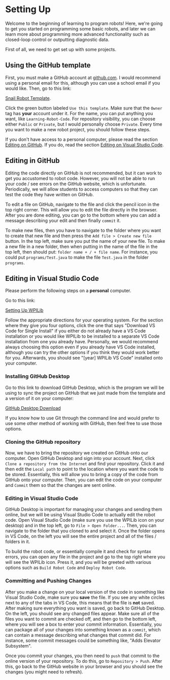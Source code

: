 # Setting Up

Welcome to the beginning of learning to program robots! Here, we're going to get you started on programming some basic robots, and later we can learn more about programming more advanced functionality such as closed-loop control or outputting diagnostic data. 

First of all, we need to get set up with some projects.

## Using the GitHub template

First, you must make a GitHub account at [github.com](https://github.com). I would recommend using a personal email for this, although you can use a school email if you would like. Then, go to this link:

[Snail Robot Template](https://github.com/FRC1257/snail-robot-template).

Click the green button labeled `Use this template`. Make sure that the `Owner` tag has **your** account under it. For the name, you can put anything you want, like `Learning-Robot-Code`. For repository visibility, you can choose either `Public` or `Private`, but I would personally choose `Private`. Every time you want to make a new robot project, you should follow these steps.

If you don't have access to a personal computer, please read the section [Editing on GitHub](#editing-on-github). If you do, read the section [Editing on Visual Studio Code](#editing-on-visual-studio-code).

## Editing in GitHub

Editing the code directly on GitHub is not recommended, but it can work to get you accustomed to robot code. However, you will not be able to run your code / see errors on the GitHub website, which is unfortunate. Periodically, we will allow students to access computers so that they can test the code they have written on GitHub.

To edit a file on GitHub, navigate to the file and click the pencil icon in the top right corner. This will allow you to edit the file directly in the browser. After you are done editing, you can go to the bottom where you can add a message describing your edit and then finally `commit` it.

To make new files, then you have to navigate to the folder where you want to create that new file and then press the `Add file > Create new file` button. In the top left, make sure you put the name of your new file. To make a new file in a new folder, then when putting in the name of the file in the top left, then should put: `folder name + / + file name`. For instance, you could put `programs/Test.java` to make the file `Test.java` in the folder `programs`.

## Editing in Visual Studio Code

Please perform the following steps on a **personal** computer.

Go to this link:

[Setting Up WPILib](https://docs.wpilib.org/en/latest/docs/getting-started/getting-started-frc-control-system/wpilib-setup.html)

Follow the appropriate directions for your operating system. For the section where they give you four options, click the one that says "Download VS Code for Single Install" if you either do not already have a VS Code installation or you would like WPILib to be installed to a separate VS Code installation from one you already have. Personally, we would recommend always choosing this option even if you already have VS Code installed, although you can try the other options if you think they would work better for you. Afterwards, you should see "[year] WPILib VS Code" installed onto your computer.

### Installing GitHub Desktop

Go to this link to download GitHub Desktop, which is the program we will be using to sync the project on GitHub that we just made from the template and a version of it on your computer:

[GitHub Desktop Download](https://desktop.github.com/)

If you know how to use Git through the command line and would prefer to use some other method of working with GitHub, then feel free to use those options.

### Cloning the GitHub repository

Now, we have to bring the repository we created on GitHub onto our computer. Open GitHub Desktop and sign into your account. Next, click `Clone a repository from the Internet` and find your repository. Click it and then edit the `Local path` to point to the location where you want the code to be stored. Essentially, this will allow you to bring a copy of the code from GitHub onto your computer. Then, you can edit the code on your computer and `Commit` them so that the changes are sent online.

### Editing in Visual Studio Code

GitHub Desktop is important for managing your changes and sending them online, but we will be using Visual Studio Code to actually edit the robot code. Open Visual Studio Code (make sure you use the WPILib icon on your desktop) and in the top left, go to `File > Open Folder...`. Then, you can navigate to the folder that you cloned to and select it. Once the folder opens in VS Code, on the left you will see the entire project and all of the files / folders in it.

To build the robot code, or essentially compile it and check for syntax errors, you can open any file in the project and go to the top right where you will see the WPILib icon. Press it, and you will be greeted with various options such as `Build Robot Code` and `Deploy Robot Code`.

### Committing and Pushing Changes

After you make a change on your local version of the code in something like Visual Studio Code, make sure you **save** the file. If you see any white circles next to any of the tabs in VS Code, this means that the file is **not** saved. After making sure everything you want is saved, go back to GitHub Desktop. On the left, you should see any changed files appear. Make sure all of the files you want to commit are checked off, and then go to the bottom left, where you will see a box to enter your commit information. Essentially, you can package all of your changes into something known as a `commit`, which can contain a message describing what changes that commit did. For instance, some commit messages could be something like, "Adds Elevator Subsystem".

Once you commit your changes, you then need to `push` that commit to the online version of your repository. To do this, go to `Repository > Push`. After this, go back to the GitHub website in your browser and you should see the changes (you might need to refresh).
